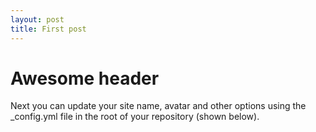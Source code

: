 ```yaml
---
layout: post
title: First post
---
```


# Awesome header

Next you can update your site name, avatar and other options using the _config.yml file in the root of your repository (shown below).
